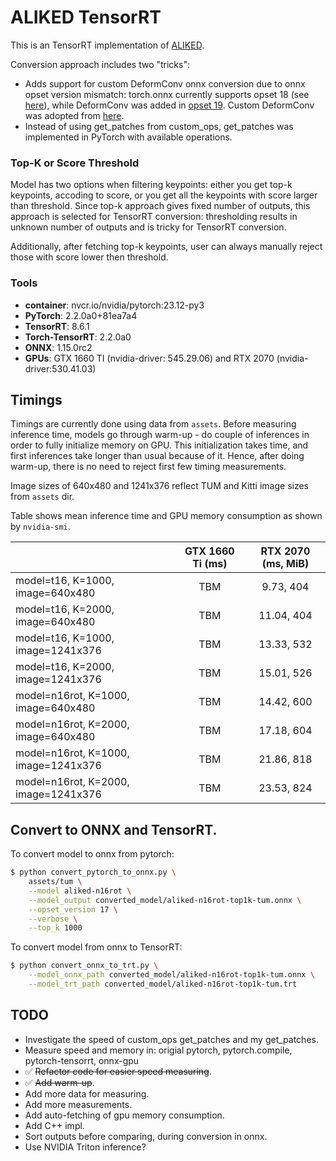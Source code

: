 # ALIKED TensorRT

This is an TensorRT implementation of [ALIKED](https://github.com/Shiaoming/ALIKED).

Conversion approach includes two "tricks":
* Adds support for custom DeformConv onnx conversion due to onnx opset version mismatch: torch.onnx currently supports opset 18 (see [here](https://pytorch.org/tutorials/beginner/onnx/export_simple_model_to_onnx_tutorial.html#export-a-pytorch-model-to-onnx)), while DeformConv was added in [opset 19](https://onnx.ai/onnx/operators/onnx__DeformConv.html#l-onnx-doc-deformconv). Custom DeformConv was adopted from [here](https://github.com/masamitsu-murase/deform_conv2d_onnx_exporter).
* Instead of using get_patches from custom_ops, get_patches was implemented in PyTorch with available operations.

### Top-K or Score Threshold

Model has two options when filtering keypoints: either you get top-k keypoints, accoding to score, or you get all the keypoints with score larger than threshold.
Since top-k approach gives fixed number of outputs, this approach is selected for TensorRT conversion: thresholding results in unknown number of outputs and is tricky for TensorRT conversion.

Additionally, after fetching top-k keypoints, user can always manually reject those with score lower then threshold.

### Tools
* **container**: nvcr.io/nvidia/pytorch:23.12-py3
* **PyTorch**: 2.2.0a0+81ea7a4
* **TensorRT**: 8.6.1
* **Torch-TensorRT**: 2.2.0a0
* **ONNX**: 1.15.0rc2
* **GPUs**: GTX 1660 TI (nvidia-driver: 545.29.06) and RTX 2070 (nvidia-driver:530.41.03)

## Timings

Timings are currently done using data from `assets`. Before measuring inference 
time, models go through warm-up - do couple of inferences in order to fully 
initialize memory on GPU. This initialization takes time, and first inferences take longer than usual because of it. Hence, after doing warm-up, there is no need to reject first few timing measurements.

Image sizes of 640x480 and 1241x376 reflect TUM and Kitti image sizes from `assets` dir.

Table shows mean inference time and GPU memory consumption as shown by `nvidia-smi`.

|                                      | GTX 1660 Ti (ms) | RTX 2070 (ms, MiB) |
|--------------------------------------|:----------------:|:------------------:|
| model=t16, K=1000, image=640x480     |        TBM       |      9.73, 404     |
| model=t16, K=2000, image=640x480     |        TBM       |     11.04, 404     |
| model=t16, K=1000, image=1241x376    |        TBM       |     13.33, 532     |
| model=t16, K=2000, image=1241x376    |        TBM       |     15.01, 526     |
| model=n16rot, K=1000, image=640x480  |        TBM       |     14.42, 600     |
| model=n16rot, K=2000, image=640x480  |        TBM       |     17.18, 604     |
| model=n16rot, K=1000, image=1241x376 |        TBM       |     21.86, 818     |
| model=n16rot, K=2000, image=1241x376 |        TBM       |     23.53, 824     |


## Convert to ONNX and TensorRT.

To convert model to onnx from pytorch:

```bash
$ python convert_pytorch_to_onnx.py \
    assets/tum \
    --model aliked-n16rot \
    --model_output converted_model/aliked-n16rot-top1k-tum.onnx \
    --opset_version 17 \
    --verbose \
    --top_k 1000
```

To convert model from onnx to TensorRT:

```bash
$ python convert_onnx_to_trt.py \
    --model_onnx_path converted_model/aliked-n16rot-top1k-tum.onnx \
    --model_trt_path converted_model/aliked-n16rot-top1k-tum.trt
```

## TODO

* Investigate the speed of custom_ops get_patches and my get_patches.
* Measure speed and memory in: origial pytorch, pytorch.compile, pytorch-tensorrt, onnx-gpu
* ✅ <s>Refactor code for easier speed measuring</s>.
* ✅ <s>Add warm-up</s>.
* Add more data for measuring.
* Add more measurements.
* Add auto-fetching of gpu memory consumption.
* Add C++ impl.
* Sort outputs before comparing, during conversion in onnx.
* Use NVIDIA Triton inference?
